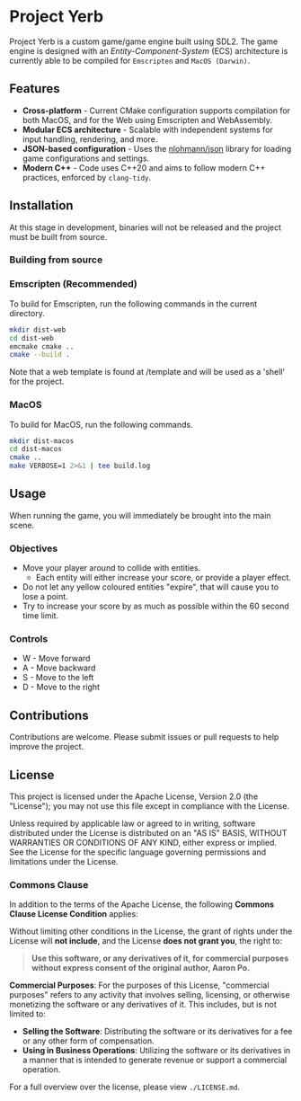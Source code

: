 # Project Yerb

Project Yerb is a custom game/game engine built using SDL2. The game engine is designed with an _Entity-Component-System_ (ECS) architecture is currently able to be compiled for `Emscripten` and `MacOS (Darwin)`.

## Features

- **Cross-platform** - Current CMake configuration supports compilation for both MacOS, and for the Web using Emscripten and WebAssembly.
- **Modular ECS architecture** - Scalable with independent systems for input handling, rendering, and more.
- **JSON-based configuration** - Uses the [nlohmann/json](https://github.com/nlohmann/json) library for loading game configurations and settings.
- **Modern C++** - Code uses C++20 and aims to follow modern C++ practices, enforced by `clang-tidy`.

## Installation

At this stage in development, binaries will not be released and the project must be built from source.

### Building from source

### Emscripten (Recommended)

To build for Emscripten, run the following commands in the current directory.

```bash
mkdir dist-web
cd dist-web
emcmake cmake ..
cmake --build .
```

Note that a web template is found at /template and will be used as a 'shell' for the project.

### MacOS

To build for MacOS, run the following commands.

```bash
mkdir dist-macos
cd dist-macos
cmake ..
make VERBOSE=1 2>&1 | tee build.log
```

## Usage

When running the game, you will immediately be brought into the main scene.

### Objectives

- Move your player around to collide with entities.
  - Each entity will either increase your score, or provide a player effect.
- Do not let any yellow coloured entities "expire", that will cause you to lose a point.
- Try to increase your score by as much as possible within the 60 second time limit.

### Controls

- W - Move forward
- A - Move backward
- S - Move to the left
- D - Move to the right

## Contributions

Contributions are welcome. Please submit issues or pull requests to help improve the project.

## License

This project is licensed under the Apache License, Version 2.0 (the "License"); you may not use this file except in compliance with the License.

Unless required by applicable law or agreed to in writing, software distributed under the License is distributed on an "AS IS" BASIS, WITHOUT WARRANTIES OR CONDITIONS OF ANY KIND, either express or implied. See the License for the specific language governing permissions and limitations under the License.

### Commons Clause

In addition to the terms of the Apache License, the following **Commons Clause License Condition** applies:

Without limiting other conditions in the License, the grant of rights under the License will **not include**, and the License **does not grant you**, the right to:

> **Use this software, or any derivatives of it, for commercial purposes without express consent of the original author, Aaron Po.**

**Commercial Purposes**: For the purposes of this License, "commercial purposes" refers to any activity that involves selling, licensing, or otherwise monetizing the software or any derivatives of it. This includes, but is not limited to:

- **Selling the Software**: Distributing the software or its derivatives for a fee or any other form of compensation.
- **Using in Business Operations**: Utilizing the software or its derivatives in a manner that is intended to generate revenue or support a commercial operation.

For a full overview over the license, please view `./LICENSE.md`.
